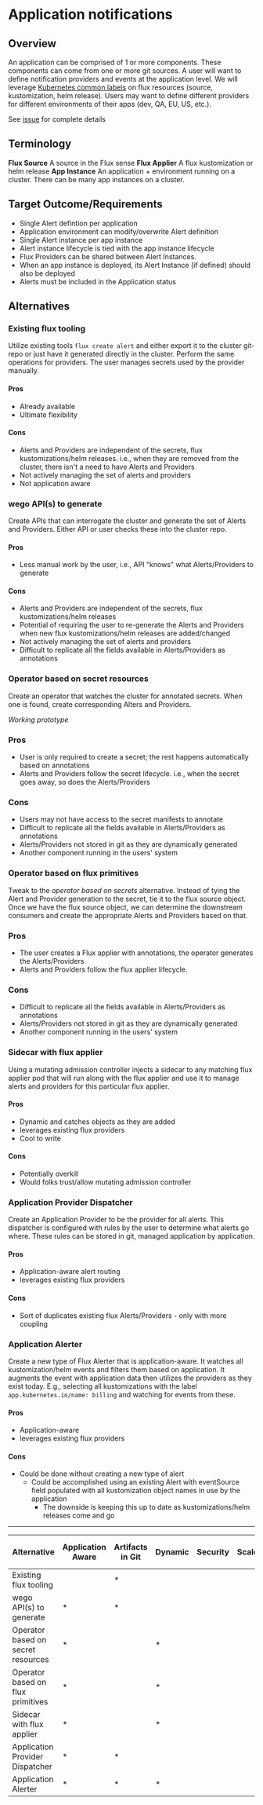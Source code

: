 # Application notifications

## Overview
An application can be comprised of 1 or more components. These components can come from one or more git sources. A user will want to define notification providers and events at the application level. We will leverage [Kubernetes common labels](https://kubernetes.io/docs/concepts/overview/working-with-objects/common-labels/) on flux resources (source, kustomization, helm release). Users may want to define different providers for different environments of their apps (dev, QA, EU, US, etc.).

See [issue](https://github.com/weaveworks/weave-gitops/issues/1349) for complete details 

## Terminology 
**Flux Source** A source in the Flux sense
**Flux Applier** A flux kustomization or helm release
**App Instance** An application + environment running on a cluster.  There can be many app instances on a cluster.

## Target Outcome/Requirements
* Single Alert defintion per application
* Application environment can modify/overwrite Alert definition
* Single Alert instance per app instance
* Alert instance lifecycle is tied with the app instance lifecycle
* Flux Providers can be shared between Alert Instances.  
* When an app instance is deployed, its Alert Instance (if defined) should also be deployed
* Alerts must be included in the Application status

## Alternatives
### Existing flux tooling
Utilize existing tools `flux create alert` and either export it to the cluster git-repo or just have it generated directly in the cluster. Perform the same operations for providers. The user manages secrets used by the provider manually.

#### Pros
- Already available
- Ultimate flexibility

#### Cons
- Alerts and Providers are independent of the secrets, flux kustomizations/helm releases. i.e., when they are removed from the cluster, there isn't a need to have Alerts and Providers
- Not actively managing the set of alerts and providers
- Not application aware 

### wego API(s) to generate
Create APIs that can interrogate the cluster and generate the set of Alerts and Providers. Either API or user checks these into the cluster repo.

#### Pros
- Less manual work by the user, i.e., API "knows" what Alerts/Providers to generate

#### Cons
- Alerts and Providers are independent of the secrets, flux kustomizations/helm releases
- Potential of requiring the user to re-generate the Alerts and Providers when new flux kustomizations/helm releases are added/changed
- Not actively managing the set of alerts and providers
- Difficult to replicate all the fields available in Alerts/Providers as annotations

### Operator based on secret resources
Create an operator that watches the cluster for annotated secrets. When one is found, create corresponding Alters and Providers.

_Working prototype_

### Pros
- User is only required to create a secret; the rest happens automatically based on annotations
- Alerts and Providers follow the secret lifecycle. i.e., when the secret goes away, so does the Alerts/Providers

### Cons
- Users may not have access to the secret manifests to annotate
- Difficult to replicate all the fields available in Alerts/Providers as annotations
- Alerts/Providers not stored in git as they are dynamically generated 
- Another component running in the users' system

### Operator based on flux primitives
Tweak to the _operator based on secrets_ alternative. Instead of tying the Alert and Provider generation to the secret, tie it to the flux source object. Once we have the flux source object, we can determine the downstream consumers and create the appropriate Alerts and Providers based on that.

### Pros
- The user creates a Flux applier with annotations, the operator generates the Alerts/Providers
- Alerts and Providers follow the flux applier lifecycle.  

### Cons
- Difficult to replicate all the fields available in Alerts/Providers as annotations
- Alerts/Providers not stored in git as they are dynamically generated 
- Another component running in the users' system

### Sidecar with flux applier
Using a mutating admission controller injects a sidecar to any matching flux applier pod that will run along with the flux applier and use it to manage alerts and providers for this particular flux applier.

#### Pros
- Dynamic and catches objects as they are added
- leverages existing flux providers
- Cool to write

#### Cons
- Potentially overkill
- Would folks trust/allow mutating admission controller

### Application Provider Dispatcher
Create an Application Provider to be the provider for all alerts. This dispatcher is configured with rules by the user to determine what alerts go where. These rules can be stored in git, managed application by application.  

#### Pros
- Application-aware alert routing
- leverages existing flux providers

#### Cons
- Sort of duplicates existing flux Alerts/Providers - only with more coupling

### Application Alerter
Create a new type of Flux Alerter that is application-aware. It watches all kustomization/helm events and filters them based on application. It augments the event with application data then utilizes the providers as they exist today. E.g., selecting all kustomizations with the label `app.kubernetes.io/name: billing` and watching for events from these.

#### Pros
- Application-aware
- leverages existing flux providers

#### Cons
- Could be done without creating a new type of alert
  - Could be accomplished using an existing Alert with eventSource field populated with all kustomization object names in use by the application
    - The downside is keeping this up to date as kustomizations/helm releases come and go 

---

|Alternative|Application Aware|Artifacts in Git|Dynamic|Security|Scale|Speed to deliver|
|---|---|---|---|---|---|---|
|Existing flux tooling||*||||High|
|wego API(s) to generate|*|*||||Med|
|Operator based on secret resources|*||*|||Med|
|Operator based on flux primitives|*||*|||Med|
|Sidecar with flux applier|*||*|||Low|
|Application Provider Dispatcher|*|*||||Med|
|Application Alerter|*|*|*|||Med|
